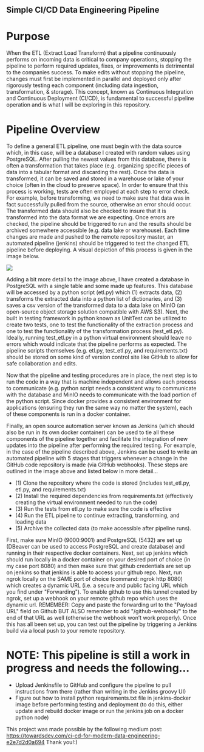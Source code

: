 ## Simple CI/CD Data Engineering Pipeline

# Purpose
When the ETL (Extract Load Transform) that a pipeline continuously performs on incoming data is critical to company operations, stopping the pipeline to perform required updates, fixes, or improvements is detrimental to the companies success. To make edits without stopping the pipeline, changes must first be implemented in parallel and deployed only after rigorously testing each component (including data ingestion, transformation, & storage). This concept, known as Continuous Integration and Continuous Deployment (CI/CD), is fundamental to successful pipeline operation and is what I will be exploring in this repository.

# Pipeline Overview
To define a general ETL pipeline, one must begin with the data source which, in this case, will be a database I created with random values using PostgreSQL. After pulling the newest values from this database, there is often a transformation that takes place (e.g. organizing specific pieces of data into a tabular format and discarding the rest). Once the data is transformed, it can be saved and stored in a warehouse or lake of your choice (often in the cloud to preserve space). In order to ensure that this process is working, tests are often employed at each step to error check. For example, before transforming, we need to make sure that data was in fact successfully pulled from the source, otherwise an error should occur. The transformed data should also be checked to insure that it is transformed into the data format we are expecting. Once errors are checked, the pipeline should be triggered to run and the results should be archived somewhere accessible (e.g. data lake or warehouse). Each time changes are made and pushed to the remote repository master, an automated pipeline (jenkins) should be triggered to test the changed ETL pipeline before deploying. A visual depiction of this process is given in the image below.

<img src="images/overview.png?raw=true"/>

Adding a bit more detail to the image above, I have created a database in PostgreSQL with a single table and some made up features. This database will be accessed by a python script (etl.py) which (1) extracts data, (2) transforms the extracted data into a python list of dictionaries, and (3) saves a csv version of the transformed data to a data lake on MinIO (an open-source object storage solution compatible with AWS S3). Next, the built in testing framework in python known as UnitTest can be utilized to create two tests, one to test the functionality of the extraction process and one to test the functionality of the transformation process (test_etl.py). Ideally, running test_etl.py in a python virtual environment should leave no errors which would indicate that the pipeline performs as expected. The pipeline scripts themselves (e.g. etl.py, test_etl.py, and requirements.txt) should be stored on some kind of version control site like GitHub to allow for safe collaboration and edits. 

Now that the pipeline and testing procedures are in place, the next step is to run the code in a way that is machine independent and allows each process to communicate (e.g. python script needs a consistent way to communicate with the database and MinIO needs to communicate with the load portion of the python script. Since docker provides a consistent environment for applications (ensuring they run the same way no matter the system), each of these components is run in a docker container. 

Finally, an open source automation server known as Jenkins (which should also be run in its own docker container) can be used to tie all these components of the pipeline together and facilitate the integration of new updates into the pipeline after performing the required testing. For example, in the case of the pipeline described above, Jenkins can be used to write an automated pipeline with 5 stages that triggers whenever a change in the GitHub code repository is made (via GitHub webhooks). These steps are outlined in the image above and listed below in more detail…

* (1) Clone the repository where the code is stored (includes test_etl.py, etl.py, and requirements.txt)
* (2) Install the required dependencies from requirements.txt (effectively creating the virtual environment needed to run the code)
* (3) Run the tests from etl.py to make sure the code is effective
* (4) Run the ETL pipeline to continue extracting, transforming, and loading data
* (5) Archive the collected data (to make accessible after pipeline runs).


First, make sure MinIO (9000:9001) and PostgreSQL (5432) are set up (DBeaver can be used to access PostgreSQL and create database) and running in their respective docker containers. Next, set up jenkins which should run locally in a docker container on your desired port of choice (in my case port 8080) and then make sure that github credentials are set up on jenkins so that jenkins is able to access your github repo. Next, run ngrok locally on the SAME port of choice (command: ngrok http 8080) which creates a dynamic URL (i.e. a secure and public facing URL which you find under "Forwarding"). To enable github to use this tunnel created by ngrok, set up a webhook on your remote github repo which uses the dynamic url. REMEMBER: Copy and paste the forwarding url to the "Payload URL" field on Github BUT ALSO remember to add "/github-webhook/" to the end of that URL as well (otherwise the webhook won’t work properly). Once this has all been set up, you can test out the pipeline by triggering a Jenkins build via a local push to your remote repository. 

# NOTE: This pipeline is still a work in progress and needs the following…
* Upload Jenkinsfile to GitHub and configure the pipeline to pull instructions from there (rather than writing in the Jenkins groovy UI)
* Figure out how to install python requirements.txt file in jenkins-docker image before performing testing and deployment (to do this, either update and rebuild docker image or run the jenkins job on a docker python node)

This project was made possible by the following medium post: https://towardsdev.com/ci-cd-for-modern-data-engineering-e2e7d2d0a694 
Thank you!:)
